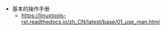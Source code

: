 



* 基本的操作手册  
    * https://linuxtools-rst.readthedocs.io/zh_CN/latest/base/01_use_man.html
    


